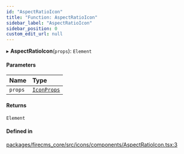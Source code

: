 ```yaml
---
id: "AspectRatioIcon"
title: "Function: AspectRatioIcon"
sidebar_label: "AspectRatioIcon"
sidebar_position: 0
custom_edit_url: null
---
```


▸ **AspectRatioIcon**(`props`): `Element`

#### Parameters

| Name | Type |
| :------ | :------ |
| `props` | [`IconProps`](../types/IconProps.md) |

#### Returns

`Element`

#### Defined in

[packages/firecms_core/src/icons/components/AspectRatioIcon.tsx:3](https://github.com/FireCMSco/firecms/blob/d45f3739/packages/firecms_core/src/icons/components/AspectRatioIcon.tsx#L3)
